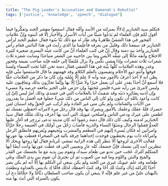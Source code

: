 ```yaml
---
title: "The Pig Leader's Accusation and Damanah's Rebuttal"
tags: ['justice', 'knowledge', 'speech', "dialogue"]
---
```


 فتكلم سيد الخنازير إدلالًا بمنزلته من الأسد وأمِّه فقال اسمعوا معشر الجند وتفكَّروا فيما أقول لكم فإن العلماء لم يَدَعُوا شيئًا من آيات الأسرار والأخبار إلَّا قد أثبتوه وإنَّ علاماتِ الفجور في هذا الشقيِّ ظاهرةٌ وقد طار له مع ذلك نَثَا سُوء
فقال عظيم الجند لرأس الخنازير قد سمعنا ذلك وقليلٌ من يعرفه فأعلِمنا ما الذي رأيتَ في هذا البائس
فقام رأس الخنازير وأخذ بيد دمنة وقال إنَّ في كتب العلماء أنَّ من كانت عينُه اليسرى صغيرة كثيرة الاختلاج وأنفه مائلًا إلى شِقِّه الأيمن وما بين حاجبيه من الشعر متباعدًا ومنابت شعره ثلاث شعرات ثلاث شعرات وإذا مشى نكَّس ولا يزال مُلتفتًا إلى خلفه فإنه صاحب نميمة وفجور وغدر وهذه العلامات كلُّها بيِّنة في هذا الشقي
فقال دمنة نحن كلنا تحت السماء ولسنا فوقها وأنتم ذوو الأحلام وتقيسون بالعلم الكلام وقد فهمتهم ما قال فاستمعوا منِّي فإنه يظن أنه لا أحدَ أعرفُ بالأمور منه وأنه لا عِلمَ إلَّا عِلمُه وإن كان ما ذكر من العلامات حقًّا فلا أسمع أنَّ أحدًا يقدر على أن يعمل خيرًا ولا شرًّا إلَّا بها وإنَّما تجازُون بذلك وتعاقِبون عليه وليس لامرئ من رأيه شيء فليس مُجتهدٌ وإن حرَص على الخير بنافعه حرصه ولا مسيء وإن أذنبه بِضَائِرِه ذنبُه وقد شقيتُ أنا بالعلامات التي في جسدي وذلك أمرٌ ليس إليَّ إن كانت وأعوذ بالله أن تكون ولو كان إلى الناس من ذلك شيءٌ جعلوا فيه أفضل ما يقدرون من الآيات والشامات ولم يكن مني غير العادة ولم أركب غير الحقِّ وقد استبان لمن حضرك قلةُ عقلك وعلمك بالأمور وبصرِك بها
وقد قال رجل مرة لامرأته احفظي نفسك ثم اطعني على غيرك ودعي الناس وأصلحي عيوبك التي أنتِ بها أعرف وذلك مَثَلُك
فقال سيدُ الخنازير لدمنة وكيف كان ذلك
قال دمنة زعموا أنه كان مدينة تدعى بَرزجِر قد أغار عليها العدوُّ فقتلوا الرجال وسَبَوُا النساء والذرية فأصابَ رَجُل من أولئك في الغنيمة رجلًا حرَّاثًا وامرأتين له فكان يُسيء إليهم في المطعم والمشرب ويُجيعهم ويُعريهم فانطلق الرجل وامرأتاه ذات يوم يحتطبون فوجدت إحداهما خِرقة بالية في الصحراء فغطت بها عورتها فقالت الأخرى لزوجها ألا تنظر إلى هذه الزانية تمشي عُريانة فقال لها زوجها ويحك ألا تنظرين أنت إلى نفسك فإنَّ جسمك كله عارٍ وتعيبين التي قد غطَّت عورتها
وأنت أيضًا أيها المتكلم أمُرك عَجَب حين تدنو من طعام سيدك وتقوم بين يديه مع ما بجسمك من القذر والقبح والنتن واللؤم وما فيه من العيوب ثم أن تجترئ أن تقوم بين يدي الملك وتلي طعامه وقد علم عيوبك غيري من الجند ولم يكن ينبغي لي التكلم بها إلَّا أنه لم يكن يضر أحدًا إكرامُه إياك وكنتُ لك أخًا وقد كنتُ أحفظك لذلك فأمَّا إذ باديتني بالعداوة ونطقتَ بالبهتان عليَّ من غير علم فإنَّه لا ينبغي أن يكون صاحب السلطان دبَّاغًا ولا حجَّامًا دع أن يكون بالمنزلة التي أنتَ بها منه
